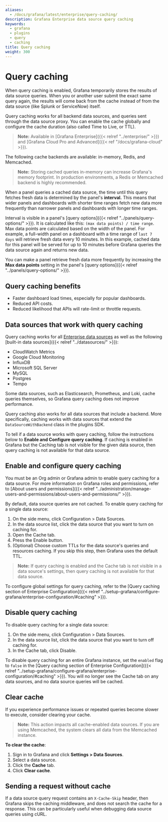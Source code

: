 ```yaml
---
aliases:
  - /docs/grafana/latest/enterprise/query-caching/
description: Grafana Enterprise data source query caching
keywords:
  - grafana
  - plugins
  - query
  - caching
title: Query caching
weight: 300
---
```


# Query caching

When query caching is enabled, Grafana temporarily stores the results of data source queries. When you or another user submit the exact same query again, the results will come back from the cache instead of from the data source (like Splunk or ServiceNow) itself.

Query caching works for all backend data sources, and queries sent through the data source proxy. You can enable the cache globally and configure the cache duration (also called Time to Live, or TTL).

> **Note:** Available in [Grafana Enterprise]({{< relref "../enterprise/" >}}) and [Grafana Cloud Pro and Advanced]({{< ref "/docs/grafana-cloud" >}}).

The following cache backends are available: in-memory, Redis, and Memcached.

> **Note:** Storing cached queries in-memory can increase Grafana's memory footprint. In production environments, a Redis or Memcached backend is highly recommended.

When a panel queries a cached data source, the time until this query fetches fresh data is determined by the panel's **interval.** This means that wider panels and dashboards with shorter time ranges fetch new data more frequently than narrower panels and dashboards with longer time ranges.

Interval is visible in a panel's [query options]({{< relref "../panels/query-options/" >}}). It is calculated like this: `(max data points) / time range`. Max data points are calculated based on the width of the panel. For example, a full-width panel on a dashboard with a time range of `last 7 days` will retrieve fresh data every 10 minutes. In this example, cached data for this panel will be served for up to 10 minutes before Grafana queries the data source again and returns new data.

You can make a panel retrieve fresh data more frequently by increasing the **Max data points** setting in the panel's [query options]({{< relref "../panels/query-options/" >}}).

## Query caching benefits

- Faster dashboard load times, especially for popular dashboards.
- Reduced API costs.
- Reduced likelihood that APIs will rate-limit or throttle requests.

## Data sources that work with query caching

Query caching works for all [Enterprise data sources](https://grafana.com/grafana/plugins/?type=datasource&enterprise=1) as well as the following [built-in data sources]({{< relref "../datasources/" >}}):

- CloudWatch Metrics
- Google Cloud Monitoring
- InfluxDB
- Microsoft SQL Server
- MySQL
- Postgres
- Tempo

Some data sources, such as Elasticsearch, Prometheus, and Loki, cache queries themselves, so Grafana query caching does not improve performance.

Query caching also works for all data sources that include a backend. More specifically, caching works with data sources that extend the `DataSourceWithBackend` class in the plugins SDK.

To tell if a data source works with query caching, follow the instructions below to **Enable and Configure query caching**. If caching is enabled in Grafana but the Caching tab is not visible for the given data source, then query caching is not available for that data source.

## Enable and configure query caching

You must be an Org admin or Grafana admin to enable query caching for a data source. For more information on Grafana roles and permissions, refer to [About users and permissions]({{< relref "../administration/manage-users-and-permissions/about-users-and-permissions/" >}}).

By default, data source queries are not cached. To enable query caching for a single data source:

1. On the side menu, click Configuration > Data Sources.
1. In the data source list, click the data source that you want to turn on caching for.
1. Open the Cache tab.
1. Press the Enable button.
1. (Optional) Choose custom TTLs for the data source's queries and resources caching. If you skip this step, then Grafana uses the default TTL.

> **Note:** If query caching is enabled and the Cache tab is not visible in a data source's settings, then query caching is not available for that data source.

To configure global settings for query caching, refer to the [Query caching section of Enterprise Configuration]({{< relref "../setup-grafana/configure-grafana/enterprise-configuration/#caching" >}}).

## Disable query caching

To disable query caching for a single data source:

1. On the side menu, click Configuration > Data Sources.
1. In the data source list, click the data source that you want to turn off caching for.
1. In the Cache tab, click Disable.

To disable query caching for an entire Grafana instance, set the `enabled` flag to `false` in the [Query caching section of Enterprise Configuration]({{< relref "../setup-grafana/configure-grafana/enterprise-configuration/#caching" >}}). You will no longer see the Cache tab on any data sources, and no data source queries will be cached.

## Clear cache

If you experience performance issues or repeated queries become slower to execute, consider clearing your cache.

> **Note:** This action impacts all cache-enabled data sources. If you are using Memcached, the system clears all data from the Memcached instance.

**To clear the cache**:

1. Sign in to Grafana and click **Settings > Data Sources**.
1. Select a data source.
1. Click the **Cache** tab.
1. Click **Clear cache**.

## Sending a request without cache

If a data source query request contains an `X-Cache-Skip` header, then Grafana skips the caching middleware, and does not search the cache for a response. This can be particularly useful when debugging data source queries using cURL.
